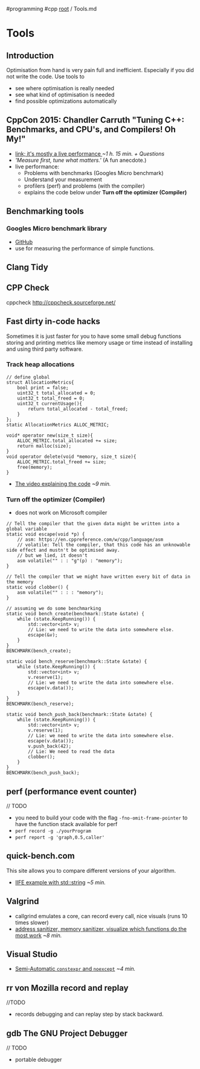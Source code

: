 #programming #cpp
[root](../README.md) / Tools.md
# Tools
## Introduction
Optimisation from hand is very pain full and inefficient. Especially if you did not write the code. Use tools to 

- see where optimisation is really needed
- see what kind of optimisation is needed
- find possible optimizations automatically

## CppCon 2015: Chandler Carruth "Tuning C++: Benchmarks, and CPU's, and Compilers! Oh My!"
* [link; it's mostly a live performance ](https://www.youtube-nocookie.com/embed/nXaxk27zwlk?rel=0) *~1 h. 15 min. + Questions*
* *'Measure first, tune what matters.'* (A fun anecdote.)
* live performance:
	* Problems with benchmarks (Googles Micro benchmark)
	* Understand your measurement
	* profilers (perf) and problems (with the compiler)
	* explains the code below under **Turn off the optimizer (Compiler)**

## Benchmarking tools
### Googles Micro benchmark library
* [GitHub](https://github.com/google/benchmark)
* use for measuring the performance of simple functions.

## Clang Tidy

## CPP Check
cppcheck http://cppcheck.sourceforge.net/

## Fast dirty in-code hacks
Sometimes it is just faster for you to have some small debug functions storing and printing metrics like memory usage or time instead of installing and using third party software. 

### Track heap allocations
```c_cpp
// define global
struct AllocationMetrics{
	bool print = false;
	uint32_t total_allocated = 0;
	uint32_t total_freed = 0;
	uint32_t currentUsage(){
	    return total_allocated - total_freed;
	}
};
static AllocationMetrics ALLOC_METRIC;
 
void* operator new(size_t size){
    ALLOC_METRIC.total_allocated += size;
    return malloc(size);
}
void operator delete(void *memory, size_t size){
    ALLOC_METRIC.total_freed += size;
    free(memory);
}
```
- [The video explaining the code](https://www.youtube-nocookie.com/embed/sLlGEUO_EGE?rel=0&start=230&end=782) *~9 min.*

### Turn off the optimizer (Compiler)
* does not work on Microsoft compiler
```c_cpp
// Tell the compiler that the given data might be written into a global variable
static void escape(void *p) {
	// asm: https://en.cppreference.com/w/cpp/language/asm
	// volatile: Tell the compiler, that this code has an unknowable side effect and mustn't be optimised away.
	// but we lied, it doesn't
	asm volatile("" : : "g"(p) : "memory");
}

// Tell the compiler that we might have written every bit of data in the memory
static void clobber() {
	asm volatile("" : : : "memory");
}

// assuming we do some benchmarking
static void bench_create(benchmark::State &state) {
	while (state.KeepRunning()) {
		std::vector<int> v;
		// Lie: we need to write the data into somewhere else.
		escape(&v);
	}
}
BENCHMARK(bench_create);

static void bench_reserve(benchmark::State &state) {
	while (state.KeepRunning()) {
		std::vector<int> v;
		v.reserve(1);
		// Lie: we need to write the data into somewhere else.
		escape(v.data());
	}
}
BENCHMARK(bench_reserve);

static void bench_push_back(benchmark::State &state) {
	while (state.KeepRunning()) {
		std::vector<int> v;
		v.reserve(1);
		// Lie: we need to write the data into somewhere else.
		escape(v.data());
		v.push_back(42);
		// Lie: We need to read the data
		clobber();
	}
}
BENCHMARK(bench_push_back);
```

## perf (performance event counter)
// TODO
* you need to build your code with the flag `-fno-omit-frame-pointer` to have the function stack available for perf
* `perf record -g ./yourProgram`
* `perf report -g 'graph,0.5,caller'`

## quick-bench.com
This site allows you to compare different versions of your algorithm.
- [IIFE example with std::string](https://www.youtube-nocookie.com/embed/d4nmNYTM1j8?rel=0) *~5 min.*

## Valgrind
- callgrind emulates a core, can record every call, nice visuals (runs 10 times slower)
- [address sanitizer, memory sanitizer, visualize which functions do the most work](https://www.youtube-nocookie.com/embed/3l0BQs2ThTo?rel=0) *~8 min.*

## Visual Studio
- [Semi-Automatic `constexpr` and `noexcept`](https://www.youtube-nocookie.com/embed/1FAcPvb0ZjU?rel=0) *~4 min.*

## rr von Mozilla record and replay 
//TODO
- records debugging and can replay step by stack backward.

## gdb The GNU Project Debugger
// TODO
- portable debugger